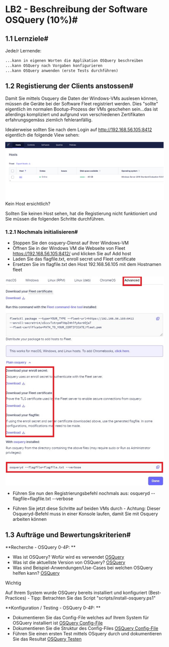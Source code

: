 # LB2 - Beschreibung der Software OSQuery (10%)#

## 1.1 Lernziele#

Jede/r Lernende:

    ...kann in eigenen Worten die Applikation OSQuery beschreiben
    ...kann OSQuery nach Vorgaben konfigurieren
    ...kann OSQuery anwenden (erste Tests durchführen)

## 1.2 Registierung der Clients anstossen#

Damit Sie mittels Osquery die Daten der Windows-VMs auslesen können, müssen die Geräte bei der Software Fleet registriert werden. Dies "sollte" eigentlich im normalen Bootup-Prozess der VMs geschehen sein...das ist allerdings kompliziert und aufgrund von verschiedenen Zertifikaten erfahrungsgemäss ziemlich fehleranfällig.

Idealerweise sollten Sie nach dem Login auf http://192.168.56.105:8412 eigentlich die folgende View sehen:

![Bild von Fleet Oberflächte](../bilder/fleet1.jpg)
Kein Host ersichtlich?

Sollten Sie keinen Host sehen, hat die Registierung nicht funktioniert und Sie müssen die folgenden Schritte durchführen.

### 1.2.1 Nochmals initialisieren#

- Stoppen Sie den osquery-Dienst auf Ihrer Windows-VM
- Öffnen Sie in der Windows VM die Webseite von Fleet https://192.168.56.105:8412/ und klicken Sie auf Add host
- Laden Sie das flagfile.txt, enroll secret und Fleet certificate 
- Ersetzen Sie im flagfile.txt den Host 192.168.56.105 mit dem Hostnamen fleet 

![fleet add Host Window Advanced](../bilder/fleet2.jpg)

- Führen Sie nun den Registrierungsbefehl nochmals aus: osqueryd --flagfile=flagfile.txt --verbose

- Führen Sie jetzt diese Schritte auf beiden VMs durch - Achtung: Dieser Osqueryd-Befehl muss in einer Konsole laufen, damit Sie mit Osquery arbeiten können

## 1.3 Aufträge und Bewertungskriterien#

**Recherche - OSQuery 0-4P: **

- Was ist OSQuery? Wofür wird es verwendet [OSQuery](tech_daten/osQuery_P4.md)
- Was ist die aktuellste Version von OSQuery? [OSQuery](tech_daten/osQuery_P4.md)
- Was sind Beispiel-Anwendungen/Use-Cases bei welchen OSQuery helfen kann? [OSQuery](tech_daten/osQuery_P4.md)

Wichtig

Auf Ihrem System wurde OSQuery bereits installiert und konfiguriert (Best-Practices) - Tipp: Betrachten Sie das Script "scripts/install-osquery.ps1"

**Konfiguration / Testing - OSQuery 0-4P: **

- Dokumentieren Sie das Config-File welches auf Ihrem System für OSQuery installiert ist [OSQuery Config-File](tech_daten/osQueryConfig_P4.md)
- Dokumentieren Sie die Struktur des Config-Files [OSQuery Config-File](tech_daten/osQueryConfig_P4.md)
- Führen Sie einen ersten Test mittels OSquery durch und dokumentieren Sie das Resultat [OSQuery Testen](tech_daten/osQueryTesten.md)

